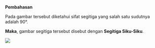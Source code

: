 **Pembahasan**

Pada gambar tersebut diketahui sifat segitiga yang salah satu sudutnya adalah 90°.

**Maka**, gambar segitiga tersebut disebut dengan **Segitiga Siku-Siku**.

![](resource:assets/md/materi_4/4.4.png "")